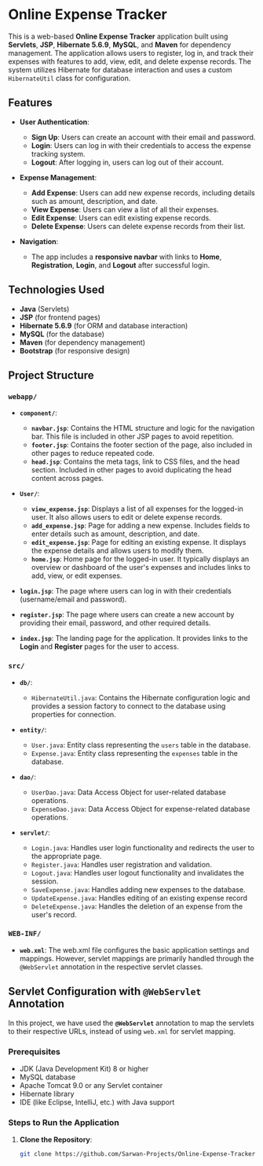 # Online Expense Tracker

This is a web-based **Online Expense Tracker** application built using **Servlets**, **JSP**, **Hibernate 5.6.9**, **MySQL**, and **Maven** for dependency management. The application allows users to register, log in, and track their expenses with features to add, view, edit, and delete expense records. The system utilizes Hibernate for database interaction and uses a custom `HibernateUtil` class for configuration.

## Features

- **User Authentication**:
  - **Sign Up**: Users can create an account with their email and password.
  - **Login**: Users can log in with their credentials to access the expense tracking system.
  - **Logout**: After logging in, users can log out of their account.

- **Expense Management**:
  - **Add Expense**: Users can add new expense records, including details such as amount, description, and date.
  - **View Expense**: Users can view a list of all their expenses.
  - **Edit Expense**: Users can edit existing expense records.
  - **Delete Expense**: Users can delete expense records from their list.

- **Navigation**:
  - The app includes a **responsive navbar** with links to **Home**, **Registration**, **Login**, and **Logout** after successful login.

## Technologies Used

- **Java** (Servlets)
- **JSP** (for frontend pages)
- **Hibernate 5.6.9** (for ORM and database interaction)
- **MySQL** (for the database)
- **Maven** (for dependency management)
- **Bootstrap** (for responsive design)

## Project Structure

### **`webapp/`**

- **`component/`**: 
  - **`navbar.jsp`**: Contains the HTML structure and logic for the navigation bar. This file is included in other JSP pages to avoid repetition.
  - **`footer.jsp`**: Contains the footer section of the page, also included in other pages to reduce repeated code.
  - **`head.jsp`**: Contains the meta tags, link to CSS files, and the head section. Included in other pages to avoid duplicating the head content across pages.

- **`User/`**: 
  - **`view_expense.jsp`**: Displays a list of all expenses for the logged-in user. It also allows users to edit or delete expense records.
  - **`add_expense.jsp`**: Page for adding a new expense. Includes fields to enter details such as amount, description, and date.
  - **`edit_expense.jsp`**: Page for editing an existing expense. It displays the expense details and allows users to modify them.
  - **`home.jsp`**: Home page for the logged-in user. It typically displays an overview or dashboard of the user's expenses and includes links to add, view, or edit expenses.

- **`login.jsp`**: The page where users can log in with their credentials (username/email and password).
- **`register.jsp`**: The page where users can create a new account by providing their email, password, and other required details.
- **`index.jsp`**: The landing page for the application. It provides links to the **Login** and **Register** pages for the user to access.

### **`src/`**

- **`db/`**:
  - `HibernateUtil.java`: Contains the Hibernate configuration logic and provides a session factory to connect to the database using properties for connection.
  
- **`entity/`**:
  - `User.java`: Entity class representing the `users` table in the database.
  - `Expense.java`: Entity class representing the `expenses` table in the database.

- **`dao/`**:
  - `UserDao.java`: Data Access Object for user-related database operations.
  - `ExpenseDao.java`: Data Access Object for expense-related database operations.
  
- **`servlet/`**:
  - `Login.java`: Handles user login functionality and redirects the user to the appropriate page.
  - `Register.java`: Handles user registration and validation.
  - `Logout.java`: Handles user logout functionality and invalidates the session.
  - `SaveExpense.java`: Handles adding new expenses to the database.
  - `UpdateExpense.java`: Handles editing of an existing expense record
  - `DeleteExpense.java`: Handles the deletion of an expense from the user's record.

### **`WEB-INF/`**

- **`web.xml`**: The web.xml file configures the basic application settings and mappings. However, servlet mappings are primarily handled through the `@WebServlet` annotation in the respective servlet classes.

## Servlet Configuration with `@WebServlet` Annotation
In this project, we have used the **`@WebServlet`** annotation to map the servlets to their respective URLs, instead of using `web.xml` for servlet mapping.

### Prerequisites

- JDK (Java Development Kit) 8 or higher
- MySQL database
- Apache Tomcat 9.0 or any Servlet container
- Hibernate library
- IDE (like Eclipse, IntelliJ, etc.) with Java support

### Steps to Run the Application

1. **Clone the Repository**:
   ```bash
   git clone https://github.com/Sarwan-Projects/Online-Expense-Tracker.git
